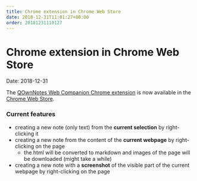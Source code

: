 ```yaml
---
title: Chrome extension in Chrome Web Store
date: 2018-12-31T11:01:27+00:00
order: 20181231110127
---
```


# Chrome extension in Chrome Web Store

<v-subheader class="blog">Date: 2018-12-31</v-subheader>

The [QOwnNotes Web Companion Chrome extension](https://github.com/qownnotes/chrome-web-companion) is now available in the [Chrome Web Store](https://chrome.google.com/webstore/detail/qownnotes-web-companion/pkgkfnampapjbopomdpnkckbjdnpkbkp).

### Current features

- creating a new note (only text) from the **current selection** by right-clicking it
- creating a new note from the content of the **current webpage** by right-clicking on the page
  - the html will be converted to markdown and images of the page will be downloaded (might take a while)
- creating a new note with a **screenshot** of the visible part of the current webpage by right-clicking on the page
